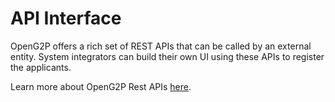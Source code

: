 # API Interface

OpenG2P offers a rich set of REST APIs that can be called by an external entity. System integrators can build their own UI using these APIs to register the applicants.&#x20;

Learn more about OpenG2P Rest APIs [here](../../api.md).
